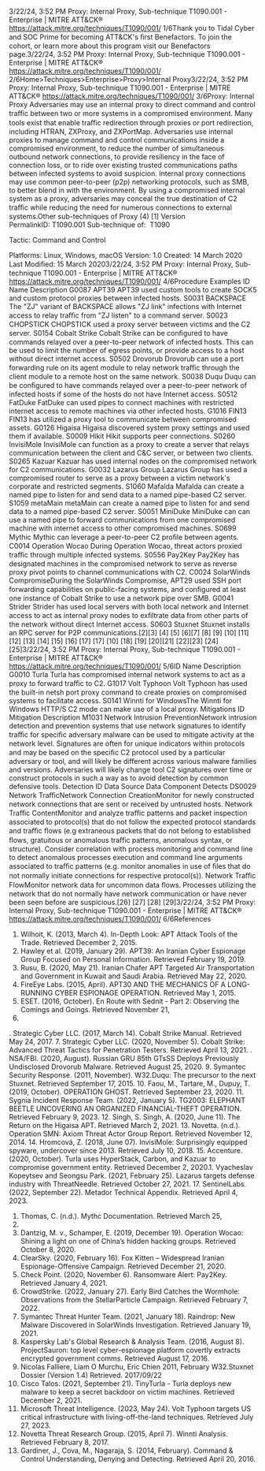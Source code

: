 3/22/24, 3:52 PM Proxy: Internal Proxy, Sub-technique T1090.001 - Enterprise | MITRE ATT&CK®
https://attack.mitre.org/techniques/T1090/001/ 1/6Thank you to Tidal Cyber and SOC Prime for becoming ATT&CK's ﬁrst Benefactors. To join the cohort, or learn more about this program visit our
Benefactors page.3/22/24, 3:52 PM Proxy: Internal Proxy, Sub-technique T1090.001 - Enterprise | MITRE ATT&CK®
https://attack.mitre.org/techniques/T1090/001/ 2/6Home>Techniques>Enterprise>Proxy>Internal Proxy3/22/24, 3:52 PM Proxy: Internal Proxy, Sub-technique T1090.001 - Enterprise | MITRE ATT&CK®
https://attack.mitre.org/techniques/T1090/001/ 3/6Proxy: Internal Proxy
Adversaries may use an internal proxy to direct command and control traﬃc between two or more systems in a compromised environment.
Many tools exist that enable traﬃc redirection through proxies or port redirection, including HTRAN, ZXProxy, and ZXPortMap. Adversaries
use internal proxies to manage command and control communications inside a compromised environment, to reduce the number of
simultaneous outbound network connections, to provide resiliency in the face of connection loss, or to ride over existing trusted
communications paths between infected systems to avoid suspicion. Internal proxy connections may use common peer-to-peer (p2p)
networking protocols, such as SMB, to better blend in with the environment.
By using a compromised internal system as a proxy, adversaries may conceal the true destination of C2 traﬃc while reducing the need for
numerous connections to external systems.Other sub-techniques of Proxy (4)
[1]
Version PermalinkID: T1090.001
Sub-technique of:  T1090

Tactic: Command and Control

Platforms: Linux, Windows, macOS
Version: 1.0
Created: 14 March 2020
Last Modiﬁed: 15 March 20203/22/24, 3:52 PM Proxy: Internal Proxy, Sub-technique T1090.001 - Enterprise | MITRE ATT&CK®
https://attack.mitre.org/techniques/T1090/001/ 4/6Procedure Examples
ID Name Description
G0087 APT39 APT39 used custom tools to create SOCK5 and custom protocol proxies between infected hosts.
S0031 BACKSPACE The "ZJ" variant of BACKSPACE allows "ZJ link" infections with Internet access to relay traﬃc from "ZJ
listen" to a command server.
S0023 CHOPSTICK CHOPSTICK used a proxy server between victims and the C2 server.
S0154 Cobalt Strike Cobalt Strike can be conﬁgured to have commands relayed over a peer-to-peer network of infected hosts.
This can be used to limit the number of egress points, or provide access to a host without direct internet
access.
S0502 Drovorub Drovorub can use a port forwarding rule on its agent module to relay network traﬃc through the client
module to a remote host on the same network.
S0038 Duqu Duqu can be conﬁgured to have commands relayed over a peer-to-peer network of infected hosts if some
of the hosts do not have Internet access.
S0512 FatDuke FatDuke can used pipes to connect machines with restricted internet access to remote machines via
other infected hosts.
G1016 FIN13 FIN13 has utilized a proxy tool to communicate between compromised assets.
G0126 Higaisa Higaisa discovered system proxy settings and used them if available.
S0009 Hikit Hikit supports peer connections.
S0260 InvisiMole InvisiMole can function as a proxy to create a server that relays communication between the client and
C&C server, or between two clients.
S0265 Kazuar Kazuar has used internal nodes on the compromised network for C2 communications.
G0032 Lazarus Group Lazarus Group has used a compromised router to serve as a proxy between a victim network's corporate
and restricted segments.
S1060 Mafalda Mafalda can create a named pipe to listen for and send data to a named pipe-based C2 server.
S1059 metaMain metaMain can create a named pipe to listen for and send data to a named pipe-based C2 server.
S0051 MiniDuke MiniDuke can can use a named pipe to forward communications from one compromised machine with
internet access to other compromised machines.
S0699 Mythic Mythic can leverage a peer-to-peer C2 proﬁle between agents.
C0014 Operation Wocao During Operation Wocao, threat actors proxied traﬃc through multiple infected systems.
S0556 Pay2Key Pay2Key has designated machines in the compromised network to serve as reverse proxy pivot points to
channel communications with C2.
C0024 SolarWinds
CompromiseDuring the SolarWinds Compromise, APT29 used SSH port forwarding capabilities on public-facing
systems, and conﬁgured at least one instance of Cobalt Strike to use a network pipe over SMB.
G0041 Strider Strider has used local servers with both local network and Internet access to act as internal proxy nodes
to exﬁltrate data from other parts of the network without direct Internet access.
S0603 Stuxnet Stuxnet installs an RPC server for P2P communications.[2][3]
[4]
[5]
[6][7]
[8]
[9]
[10]
[11]
[12]
[13]
[14]
[15]
[16]
[17]
[17]
[10]
[18]
[19]
[20][21]
[22][23]
[24]
[25]3/22/24, 3:52 PM Proxy: Internal Proxy, Sub-technique T1090.001 - Enterprise | MITRE ATT&CK®
https://attack.mitre.org/techniques/T1090/001/ 5/6ID Name Description
G0010 Turla Turla has compromised internal network systems to act as a proxy to forward traﬃc to C2.
G1017 Volt Typhoon Volt Typhoon has used the built-in netsh port proxy command to create proxies on compromised
systems to facilitate access.
S0141 Winnti for
WindowsThe Winnti for Windows HTTP/S C2 mode can make use of a local proxy.
Mitigations
ID Mitigation Description
M1031 Network
Intrusion
PreventionNetwork intrusion detection and prevention systems that use network signatures to identify traﬃc for
speciﬁc adversary malware can be used to mitigate activity at the network level. Signatures are often for
unique indicators within protocols and may be based on the speciﬁc C2 protocol used by a particular
adversary or tool, and will likely be different across various malware families and versions. Adversaries will
likely change tool C2 signatures over time or construct protocols in such a way as to avoid detection by
common defensive tools.
Detection
ID Data Source Data Component Detects
DS0029 Network TraﬃcNetwork
Connection
CreationMonitor for newly constructed network connections that are sent or received by
untrusted hosts.
Network Traﬃc
ContentMonitor and analyze traﬃc patterns and packet inspection associated to protocol(s) that
do not follow the expected protocol standards and traﬃc ﬂows (e.g extraneous packets
that do not belong to established ﬂows, gratuitous or anomalous traﬃc patterns,
anomalous syntax, or structure). Consider correlation with process monitoring and
command line to detect anomalous processes execution and command line arguments
associated to traﬃc patterns (e.g. monitor anomalies in use of ﬁles that do not normally
initiate connections for respective protocol(s)).
Network Traﬃc
FlowMonitor network data for uncommon data ﬂows. Processes utilizing the network that do
not normally have network communication or have never been seen before are
suspicious.[26]
[27]
[28]
[29]3/22/24, 3:52 PM Proxy: Internal Proxy, Sub-technique T1090.001 - Enterprise | MITRE ATT&CK®
https://attack.mitre.org/techniques/T1090/001/ 6/6References
1. Wilhoit, K. (2013, March 4). In-Depth Look: APT Attack Tools
of the Trade. Retrieved December 2, 2015.
2. Hawley et al. (2019, January 29). APT39: An Iranian Cyber
Espionage Group Focused on Personal Information. Retrieved
February 19, 2019.
3. Rusu, B. (2020, May 21). Iranian Chafer APT Targeted Air
Transportation and Government in Kuwait and Saudi Arabia.
Retrieved May 22, 2020.
4. FireEye Labs. (2015, April). APT30 AND THE MECHANICS OF
A LONG-RUNNING CYBER ESPIONAGE OPERATION. Retrieved
May 1, 2015.
5. ESET. (2016, October). En Route with Sednit - Part 2:
Observing the Comings and Goings. Retrieved November 21,
2016.
. Strategic Cyber LLC. (2017, March 14). Cobalt Strike Manual.
Retrieved May 24, 2017.
7. Strategic Cyber LLC. (2020, November 5). Cobalt Strike:
Advanced Threat Tactics for Penetration Testers. Retrieved
April 13, 2021.
. NSA/FBI. (2020, August). Russian GRU 85th GTsSS Deploys
Previously Undisclosed Drovorub Malware. Retrieved August
25, 2020.
9. Symantec Security Response. (2011, November). W32.Duqu:
The precursor to the next Stuxnet. Retrieved September 17,
2015.
10. Faou, M., Tartare, M., Dupuy, T. (2019, October). OPERATION
GHOST. Retrieved September 23, 2020.
11. Sygnia Incident Response Team. (2022, January 5). TG2003:
ELEPHANT BEETLE UNCOVERING AN ORGANIZED
FINANCIAL-THEFT OPERATION. Retrieved February 9, 2023.
12. Singh, S. Singh, A. (2020, June 11). The Return on the Higaisa
APT. Retrieved March 2, 2021.
13. Novetta. (n.d.). Operation SMN: Axiom Threat Actor Group
Report. Retrieved November 12, 2014.
14. Hromcová, Z. (2018, June 07). InvisiMole: Surprisingly
equipped spyware, undercover since 2013. Retrieved July 10,
2018.
15. Accenture. (2020, October). Turla uses HyperStack, Carbon,
and Kazuar to compromise government entity. Retrieved
December 2, 2020.1. Vyacheslav Kopeytsev and Seongsu Park. (2021, February
25). Lazarus targets defense industry with ThreatNeedle.
Retrieved October 27, 2021.
17. SentinelLabs. (2022, September 22). Metador Technical
Appendix. Retrieved April 4, 2023.
1. Thomas, C. (n.d.). Mythc Documentation. Retrieved March 25,
2022.
19. Dantzig, M. v., Schamper, E. (2019, December 19). Operation
Wocao: Shining a light on one of China’s hidden hacking
groups. Retrieved October 8, 2020.
20. ClearSky. (2020, February 16). Fox Kitten – Widespread
Iranian Espionage-Offensive Campaign. Retrieved December
21, 2020.
21. Check Point. (2020, November 6). Ransomware Alert:
Pay2Key. Retrieved January 4, 2021.
22. CrowdStrike. (2022, January 27). Early Bird Catches the
Wormhole: Observations from the StellarParticle Campaign.
Retrieved February 7, 2022.
23. Symantec Threat Hunter Team. (2021, January 18). Raindrop:
New Malware Discovered in SolarWinds Investigation.
Retrieved January 19, 2021.
24. Kaspersky Lab's Global Research & Analysis Team. (2016,
August 8). ProjectSauron: top level cyber-espionage platform
covertly extracts encrypted government comms. Retrieved
August 17, 2016.
25. Nicolas Falliere, Liam O Murchu, Eric Chien 2011, February
W32.Stuxnet Dossier (Version 1.4) Retrieved. 2017/09/22
2. Cisco Talos. (2021, September 21). TinyTurla - Turla deploys
new malware to keep a secret backdoor on victim machines.
Retrieved December 2, 2021.
27. Microsoft Threat Intelligence. (2023, May 24). Volt Typhoon
targets US critical infrastructure with living-off-the-land
techniques. Retrieved July 27, 2023.
2. Novetta Threat Research Group. (2015, April 7). Winnti
Analysis. Retrieved February 8, 2017.
29. Gardiner, J., Cova, M., Nagaraja, S. (2014, February).
Command & Control Understanding, Denying and Detecting.
Retrieved April 20, 2016.